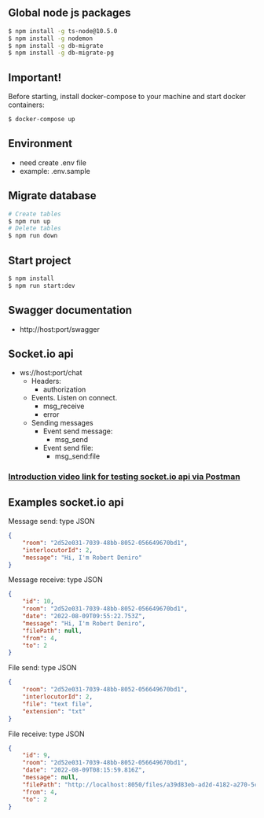 ## Global node js packages
```bash
$ npm install -g ts-node@10.5.0
$ npm install -g nodemon
$ npm install -g db-migrate
$ npm install -g db-migrate-pg
```

## Important!
Before starting, install docker-compose to your machine and start docker containers:
```bash
$ docker-compose up
```

## Environment
* need create .env file
* example: .env.sample

## Migrate database
```bash
# Create tables
$ npm run up
# Delete tables
$ npm run down
```

## Start project
```bash
$ npm install
$ npm run start:dev
```

## Swagger documentation
* http://host:port/swagger

## Socket.io api
* ws://host:port/chat
  - Headers:
    - authorization
  - Events. Listen on connect.
    - msg_receive
    - error
  - Sending messages
    - Event send message:
      - msg_send
    - Event send file:
      - msg_send:file

### [Introduction video link for testing socket.io api via Postman](https://youtu.be/H-7EZVj9D-k)

## Examples socket.io api
Message send: type JSON
```json
{
    "room": "2d52e031-7039-48bb-8052-056649670bd1",
    "interlocutorId": 2,
    "message": "Hi, I'm Robert Deniro"
}
```
Message receive: type JSON
```json
{
    "id": 10,
    "room": "2d52e031-7039-48bb-8052-056649670bd1",
    "date": "2022-08-09T09:55:22.753Z",
    "message": "Hi, I'm Robert Deniro",
    "filePath": null,
    "from": 4,
    "to": 2
}
```

File send: type JSON
```json
{
    "room": "2d52e031-7039-48bb-8052-056649670bd1",
    "interlocutorId": 2,
    "file": "text file",
    "extension": "txt"
}
```
File receive: type JSON
```json
{
    "id": 9,
    "room": "2d52e031-7039-48bb-8052-056649670bd1",
    "date": "2022-08-09T08:15:59.816Z",
    "message": null,
    "filePath": "http://localhost:8050/files/a39d83eb-ad2d-4182-a270-5c576d29e340.txt",
    "from": 4,
    "to": 2
}
```
